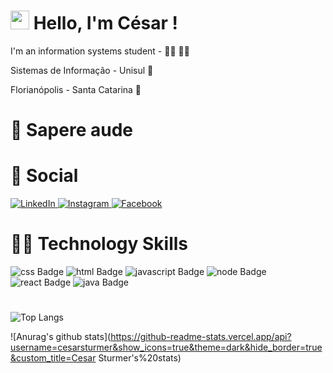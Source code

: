 # <img src="https://media.giphy.com/media/hvRJCLFzcasrR4ia7z/giphy.gif" width="30px"> Hello, I'm César !

 I'm an information systems student - 👨‍💻 👨‍💻

 Sistemas de Informação - Unisul 🏫

 Florianópolis - Santa Catarina 🌅
 
# 🧠 Sapere aude 

# 👨 Social

<a href="https://www.linkedin.com/in/césar-sturmer-84394117a" target="_blank">
	<img src="https://img.shields.io/badge/LinkedIn-%230077B5.svg?&style=flat-square&logo=linkedin&logoColor=white" alt="LinkedIn">
</a>

<a href="https://www.instagram.com/cesarsturmer" target="_blank">
	<img src="https://img.shields.io/badge/Instagram-%23E4405F.svg?&style=flat-square&logo=instagram&logoColor=white" alt="Instagram">
</a>

<a href="https://www.facebook.com/cesar.sturmer" target="_blank">
	<img src="https://img.shields.io/badge/Facebook-%231877F2.svg?&style=flat-square&logo=facebook&logoColor=white" alt="Facebook">
</a>


# 👨‍💻 Technology Skills

![css Badge](https://img.shields.io/badge/css3%20-%231572B6.svg?&style=for-the-badge&logo=css3&logoColor=white)
![html Badge](https://img.shields.io/badge/html5%20-%23E34F26.svg?&style=for-the-badge&logo=html5&logoColor=white)
![javascript Badge](https://img.shields.io/badge/javascript%20-%23323330.svg?&style=for-the-badge&logo=javascript&logoColor=%23F7DF1E)
![node Badge](https://img.shields.io/badge/node.js%20-%2343853D.svg?&style=for-the-badge&logo=node.js&logoColor=white)
![react Badge](https://img.shields.io/badge/react%20-%2320232a.svg?&style=for-the-badge&logo=react&logoColor=%2361DAFB)
![java Badge](https://img.shields.io/badge/java-%23ED8B00.svg?&style=for-the-badge&logo=java&logoColor=white)

# 
![Top Langs](https://github-readme-stats.vercel.app/api/top-langs/?username=cesarsturmer&layout=compact&theme=dark&hide_border=true)  


![Anurag's github stats](https://github-readme-stats.vercel.app/api?username=cesarsturmer&show_icons=true&theme=dark&hide_border=true&custom_title=Cesar Sturmer's%20stats)

 
 
 
